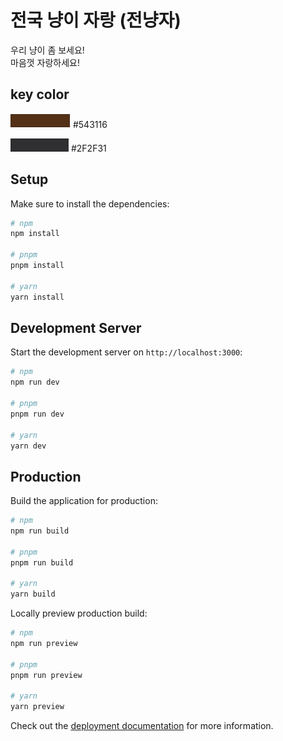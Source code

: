 # 전국 냥이 자랑 (전냥자)

우리 냥이 좀 보세요!  
마음껏 자랑하세요!

## key color

<img src="./assets/베르컬러.png"> #543116

<img src="./assets/까맹컬러.png"> #2F2F31

## Setup

Make sure to install the dependencies:

```bash
# npm
npm install

# pnpm
pnpm install

# yarn
yarn install
```

## Development Server

Start the development server on `http://localhost:3000`:

```bash
# npm
npm run dev

# pnpm
pnpm run dev

# yarn
yarn dev
```

## Production

Build the application for production:

```bash
# npm
npm run build

# pnpm
pnpm run build

# yarn
yarn build
```

Locally preview production build:

```bash
# npm
npm run preview

# pnpm
pnpm run preview

# yarn
yarn preview
```

Check out the [deployment documentation](https://nuxt.com/docs/getting-started/deployment) for more information.
